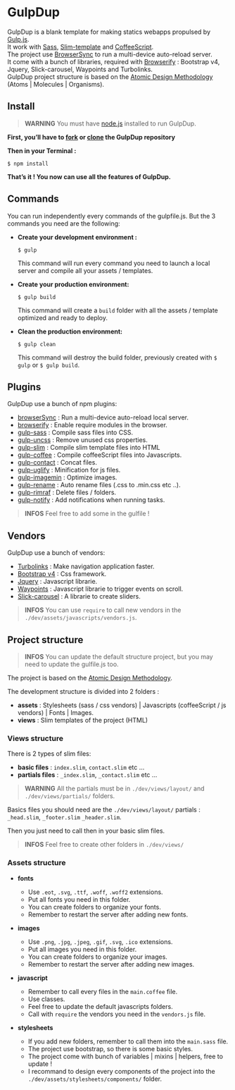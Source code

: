 # GulpDup

GulpDup is a blank template for making statics webapps propulsed by [Gulp.js](https://gulpjs.com/).
<br/>
It work with [Sass](http://sass-lang.com/),  [Slim-template](http://slim-lang.com/) and [CoffeeScript](http://coffeescript.org/).
<br/>
The project use [BrowserSync](https://www.browsersync.io/) to run a multi-device auto-reload server.
<br/>
It come with a bunch of libraries, required with [Browserify](http://browserify.org/) : Bootstrap v4, Jquery, Slick-carousel, Waypoints and Turbolinks.
<br/>
GulpDup project structure is based on the [Atomic Design Methodology](http://bradfrost.com/blog/post/atomic-web-design/) (Atoms | Molecules | Organisms).


## Install

> **WARNING** You must have [node.js](https://nodejs.org/en/) installed to run GulpDup.

**First, you’ll have to [fork](https://help.github.com/articles/fork-a-repo/) or [clone](https://help.github.com/articles/cloning-a-repository/) the GulpDup repository**

**Then in your Terminal :**
```
$ npm install
```
**That’s it ! You now can use all the features of GulpDup.**


## Commands

You can run independently every commands of the gulpfile.js. But the 3 commands you need are the following:

* **Create your development environment :**
  ```
  $ gulp
  ```
  This command will run every command you need to launch a local server and compile all your assets / templates.

* **Create your production environment:**
  ```
  $ gulp build
  ```
  This command will create a `build` folder with all the assets / template optimized and ready to deploy.

* **Clean the production environment:**
  ```
  $ gulp clean
  ```
  This command will destroy the build folder, previously created with `$ gulp` or `$ gulp build`.


## Plugins

GulpDup use a bunch of npm plugins:

* [browserSync](https://www.browsersync.io/) : Run a multi-device auto-reload local server.
* [browserify](http://browserify.org/) : Enable require modules in the browser.
* [gulp-sass](http://sass-lang.com/) : Compile sass files into CSS.
* [gulp-uncss](https://www.npmjs.com/package/gulp-uncss) : Remove unused css properties.
* [gulp-slim](http://slim-lang.com/) : Compile slim template files into HTML
* [gulp-coffee](http://coffeescript.org/) : Compile coffeeScript files into Javascripts.
* [gulp-contact](https://www.npmjs.com/package/gulp-concat) : Concat files.
* [gulp-uglify](https://www.npmjs.com/package/gulp-uglify) : Minification for js files.
* [gulp-imagemin](https://www.npmjs.com/package/gulp-imagemin) : Optimize images.
* [gulp-rename](https://www.npmjs.com/package/gulp-rename) : Auto rename files (.css to .min.css etc ..).
* [gulp-rimraf](https://github.com/robrich/gulp-rimraf) : Delete files / folders.
* [gulp-notify](https://www.npmjs.com/package/gulp-notify) : Add notifications when running tasks.

> **INFOS** Feel free to add some in the gulfile !


## Vendors

GulpDup use a bunch of vendors:

* [Turbolinks](https://github.com/turbolinks/turbolinks) : Make navigation application faster.
* [Bootstrap v4](http://getbootstrap.com/) : Css framework.
* [Jquery](https://jquery.com/) : Javascript librarie.
* [Waypoints](http://imakewebthings.com/waypoints/) : Javascript librarie to trigger events on scroll.
* [Slick-carousel](http://kenwheeler.github.io/slick/) : A librarie to create sliders.

> **INFOS** You can use `require` to call new vendors in the `./dev/assets/javascripts/vendors.js`.


## Project structure

> **INFOS** You can update the default structure project, but you may need to update the gulfile.js too.

The project is based on the [Atomic Design Methodology](http://bradfrost.com/blog/post/atomic-web-design/).
<br/>

The development structure is divided into 2 folders :

  * **assets** : Stylesheets (sass / css vendors) | Javascripts (coffeeScript / js vendors) | Fonts | Images.
  * **views** : Slim templates of the project (HTML)

### Views structure

There is 2 types of slim files:

  * **basic files** : `index.slim`, `contact.slim` etc ...
  * **partials files** : `_index.slim`, `_contact.slim` etc ...

> **WARNING** All the partials must be in `./dev/views/layout/` and `./dev/views/partials/` folders.

Basics files you should need are the `./dev/views/layout/` partials : `_head.slim`, `_footer.slim` `_header.slim`.
<br/>

Then you just need to call then in your basic slim files.

> **INFOS** Feel free to create other folders in `./dev/views/`

### Assets structure

  * **fonts**
    * Use `.eot`, `.svg`, `.ttf`, `.woff`, `.woff2` extensions.
    * Put all fonts you need in this folder.
    * You can create folders to organize your fonts.
    * Remember to restart the server after adding new fonts.

  * **images**
    * Use `.png`, `.jpg`, `.jpeg`, `.gif`, `.svg`, `.ico` extensions.
    * Put all images you need in this folder.
    * You can create folders to organize your images.
    * Remember to restart the server after adding new images.

  * **javascript**
    * Remember to call every files in the `main.coffee` file.
    * Use classes.
    * Feel free to update the default javascripts folders.
    * Call with `require` the vendors you need in the `vendors.js` file.

  * **stylesheets**
    * If you add new folders, remember to call them into the `main.sass` file.
    * The project use bootstrap, so there is some basic styles.
    * The project come with bunch of variables | mixins | helpers, free to update !
    * I recommand to design every components of the project into the `./dev/assets/stylesheets/components/` folder.